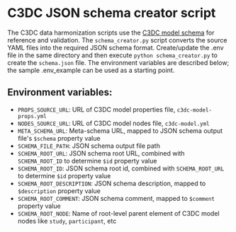 # C3DC JSON schema creator script

The C3DC data harmonization scripts use the
[C3DC model schema](https://github.com/CBIIT/c3dc-model/tree/main/model-desc) for reference and validation.
The `schema_creator.py` script converts the source YAML files into the required JSON schema format. Create/update
the .env file in the same directory and then execute `python schema_creator.py` to create the `schema.json` file.
The environment variables are described below; the sample .env_example can be used as a starting point.

## Environment variables:
* `PROPS_SOURCE_URL`: URL of C3DC model properties file, `c3dc-model-props.yml`
* `NODES_SOURCE_URL`: URL of C3DC model nodes file, `c3dc-model.yml`
* `META_SCHEMA_URL`: Meta-schema URL, mapped to JSON schema output file's `$schema` property value
* `SCHEMA_FILE_PATH`: JSON schema output file path
* `SCHEMA_ROOT_URL`: JSON schema root URL, combined with `SCHEMA_ROOT_ID` to determine `$id` property value
* `SCHEMA_ROOT_ID`: JSON schema root id, combined with `SCHEMA_ROOT_URL` to determine `$id` property value
* `SCHEMA_ROOT_DESCRIPTION`: JSON schema description, mapped to `$description` property value
* `SCHEMA_ROOT_COMMENT`: JSON schema comment, mapped to `$comment` property value
* `SCHEMA_ROOT_NODE`: Name of root-level parent element of C3DC model nodes like `study`, `participant`, etc
